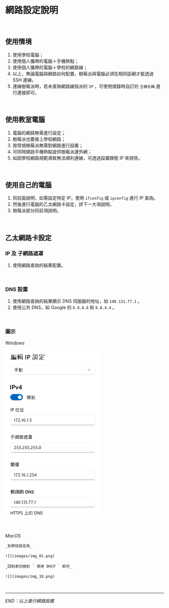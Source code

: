 # 網路設定說明

<br>

## 使用情境
1. 使用學校電腦；
2. 使用個人攜帶的電腦＋手機熱點；
3. 使用個人攜帶的電腦＋學校的網路線；
4. 以上，無論電腦與網路如何配置，樹莓派與電腦必須在相同區網才能透過 SSH 連線。
5. 連線樹莓派時，若未查詢網路線指派的 `IP` ，可使用燒錄時自訂的 `主機名稱` 進行連接即可。

<br>

## 使用教室電腦

1. 電腦的網路無需進行設定；
2. 樹莓派也要接上學校網路；
3. 按常規樹莓派無需對網路進行設置；
4. 可同時開啟手機熱點提供樹莓派連外網；
5. 如因學校網路規範導致無法順利連線，可透過設置靜態 IP 來排除。

<br>

## 使用自己的電腦

1. 同前面說明，如需設定特定 IP，使用 `ifconfig` 或 `ipconfig` 進行 IP 查詢。
2. 然後進行電腦的乙太網路卡設定，詳下一大項說明。
3. 樹莓派部分同前項說明。

<br>

## 乙太網路卡設定

### IP 及 子網路遮罩

1. 使用網路查詢的結果配置。

<br>

### DNS 設置

1. 使用網路查詢的結果顯示 DNS 伺服器的地址，如 `140.131.77.1` 。
2. 使用公共 DNS，如 Google 的 `8.8.8.8` 和 `8.8.4.4` 。

<br>

### 圖示

_Windows_

![DNS](images/DNS.png)

<br>

_MacOS_

    _到學校設定為_

    ![](images/img_01.png)

    _回到家切換到 ` 使用 DHCP ` 即可_
  
    ![](images/img_18.png)

<br>

___

_END：以上進行網路設置_
